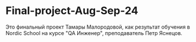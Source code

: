 # Final-project-Aug-Sep-24
Это финальный проект Тамары Малородовой, как результат обучения в Nordic School на курсе "QA Инженер", преподаватель Петр Яснецов.

